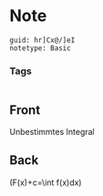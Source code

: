 # Note
```
guid: hr]Cx@/]eI
notetype: Basic
```

### Tags
```
```

## Front
Unbestimmtes Integral

## Back
\(F(x)+c=\int f(x)dx\)
